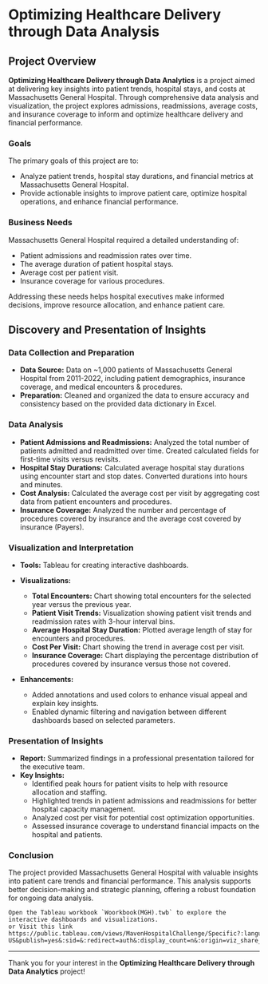 # Optimizing Healthcare Delivery through Data Analysis

## Project Overview

**Optimizing Healthcare Delivery through Data Analytics** is a project aimed at delivering key insights into patient trends, hospital stays, and costs at Massachusetts General Hospital. Through comprehensive data analysis and visualization, the project explores admissions, readmissions, average costs, and insurance coverage to inform and optimize healthcare delivery and financial performance.

### Goals

The primary goals of this project are to:
- Analyze patient trends, hospital stay durations, and financial metrics at Massachusetts General Hospital.
- Provide actionable insights to improve patient care, optimize hospital operations, and enhance financial performance.

### Business Needs

Massachusetts General Hospital required a detailed understanding of:
- Patient admissions and readmission rates over time.
- The average duration of patient hospital stays.
- Average cost per patient visit.
- Insurance coverage for various procedures.

Addressing these needs helps hospital executives make informed decisions, improve resource allocation, and enhance patient care.

## Discovery and Presentation of Insights

### Data Collection and Preparation

- **Data Source:** Data on ~1,000 patients of Massachusetts General Hospital from 2011-2022, including patient demographics, insurance coverage, and medical encounters & procedures.
- **Preparation:** Cleaned and organized the data to ensure accuracy and consistency based on the provided data dictionary in Excel.

### Data Analysis

- **Patient Admissions and Readmissions:** Analyzed the total number of patients admitted and readmitted over time. Created calculated fields for first-time visits versus revisits.
- **Hospital Stay Durations:** Calculated average hospital stay durations using encounter start and stop dates. Converted durations into hours and minutes.
- **Cost Analysis:** Calculated the average cost per visit by aggregating cost data from patient encounters and procedures.
- **Insurance Coverage:** Analyzed the number and percentage of procedures covered by insurance and the average cost covered by insurance (Payers).

### Visualization and Interpretation

- **Tools:** Tableau for creating interactive dashboards.
- **Visualizations:**
  - **Total Encounters:** Chart showing total encounters for the selected year versus the previous year.
  - **Patient Visit Trends:** Visualization showing patient visit trends and readmission rates with 3-hour interval bins.
  - **Average Hospital Stay Duration:** Plotted average length of stay for encounters and procedures.
  - **Cost Per Visit:** Chart showing the trend in average cost per visit.
  - **Insurance Coverage:** Chart displaying the percentage distribution of procedures covered by insurance versus those not covered.

- **Enhancements:**
  - Added annotations and used colors to enhance visual appeal and explain key insights.
  - Enabled dynamic filtering and navigation between different dashboards based on selected parameters.

### Presentation of Insights

- **Report:** Summarized findings in a professional presentation tailored for the executive team.
- **Key Insights:**
  - Identified peak hours for patient visits to help with resource allocation and staffing.
  - Highlighted trends in patient admissions and readmissions for better hospital capacity management.
  - Analyzed cost per visit for potential cost optimization opportunities.
  - Assessed insurance coverage to understand financial impacts on the hospital and patients.

### Conclusion

The project provided Massachusetts General Hospital with valuable insights into patient care trends and financial performance. This analysis supports better decision-making and strategic planning, offering a robust foundation for ongoing data analysis.




    Open the Tableau workbook `Woorkbook(MGH).twb` to explore the interactive dashboards and visualizations.
    or Visit this link
    https://public.tableau.com/views/MavenHospitalChallenge/Specific?:language=en-US&publish=yes&:sid=&:redirect=auth&:display_count=n&:origin=viz_share_link



---

Thank you for your interest in the **Optimizing Healthcare Delivery through Data Analytics** project!

